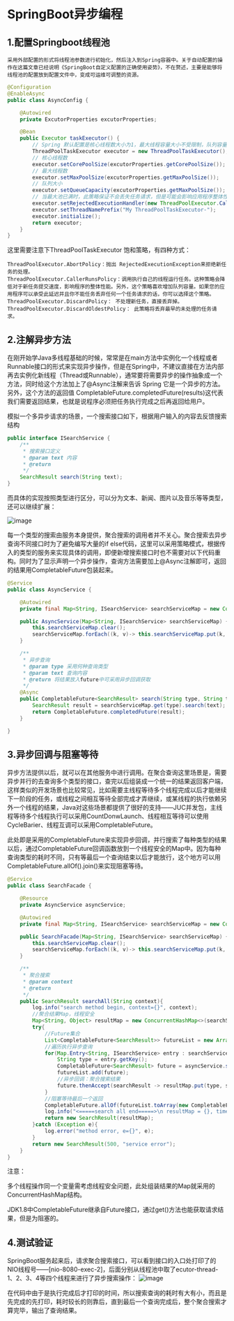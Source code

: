 # SpringBoot异步编程

## 1.配置Springboot线程池

    采用外部配置的形式将线程池参数进行初始化，然后注入到Spring容器中。关于自动配置的操作在这篇文章已经说明《SpringBoot自定义配置的正确使用姿势》，不在赘述，主要是能够将线程池的配置放到配置文件中，变成可运维可调整的资源。
    
```java
@Configuration
@EnableAsync
public class AsyncConfig {

    @Autowired
    private ExcutorProperties excutorProperties;

    @Bean
    public Executor taskExecutor() {
        // Spring 默认配置是核心线程数大小为1，最大线程容量大小不受限制，队列容量也不受限制。
        ThreadPoolTaskExecutor executor = new ThreadPoolTaskExecutor();
        // 核心线程数
        executor.setCorePoolSize(excutorProperties.getCorePoolSize());
        // 最大线程数
        executor.setMaxPoolSize(excutorProperties.getMaxPoolSize());
        // 队列大小
        executor.setQueueCapacity(excutorProperties.getMaxPoolSize());
        // 当最大池已满时，此策略保证不会丢失任务请求，但是可能会影响应用程序整体性能。
        executor.setRejectedExecutionHandler(new ThreadPoolExecutor.CallerRunsPolicy());
        executor.setThreadNamePrefix("My ThreadPoolTaskExecutor-");
        executor.initialize();
        return executor;
    }
}
```
这里需要注意下ThreadPoolTaskExecutor 饱和策略，有四种方式：

    ThreadPoolExecutor.AbortPolicy：抛出 RejectedExecutionException来拒绝新任务的处理。
    ThreadPoolExecutor.CallerRunsPolicy：调用执行自己的线程运行任务。这种策略会降低对于新任务提交速度，影响程序的整体性能。另外，这个策略喜欢增加队列容量。如果您的应用程序可以承受此延迟并且你不能任务丢弃任何一个任务请求的话，你可以选择这个策略。
    ThreadPoolExecutor.DiscardPolicy： 不处理新任务，直接丢弃掉。
    ThreadPoolExecutor.DiscardOldestPolicy： 此策略将丢弃最早的未处理的任务请求。

## 2.注解异步方法

在刚开始学Java多线程基础的时候，常常是在main方法中实例化一个线程或者Runnable接口的形式来实现异步操作，但是在Spring中，不建议直接在方法内部再去实例化新线程（Thread或Runnable），通常要将需要异步的操作抽象成一个方法，同时给这个方法加上了@Async注解来告诉 Spring 它是一个异步的方法。另外，这个方法的返回值 CompletableFuture.completedFuture(results)这代表我们需要返回结果，也就是说程序必须把任务执行完成之后再返回给用户。

模拟一个多异步请求的场景，一个搜索接口如下，根据用户输入的内容去反馈搜索结构
```java
public interface ISearchService {
    /**
     * 搜索接口定义
     * @param text 内容
     * @return
     */
    SearchResult search(String text);
}

```
而具体的实现按照类型进行区分，可以分为文本、新闻、图片以及音乐等等类型，还可以继续扩展：

![image](https://github.com/zupengliu/spring-boot-examples/tree/master/doc/img/8926909-9a7ba93eb22736e6.png)

每一个类型的搜索由服务本身提供，聚合搜索的调用者并不关心。聚合搜索去异步查询不同接口时为了避免编写大量的if else代码，这里可以采用策略模式，根据传入的类型的服务来实现具体的调用，即便新增搜索接口时也不需要对以下代码重构。同时为了显示声明一个异步操作，查询方法需要加上@Async注解即可，返回的结果用CompletableFuture包装起来。

```java
@Service
public class AsyncService {

    @Autowired
    private final Map<String, ISearchService> searchServiceMap = new ConcurrentHashMap<>();

    public AsyncService(Map<String, ISearchService> searchServiceMap) {
        this.searchServiceMap.clear();
        searchServiceMap.forEach((k, v)-> this.searchServiceMap.put(k, v));
    }

    /**
     * 异步查询
     * @param type 采用何种查询类型
     * @param text 查询内容
     * @return 将结果放入future中可采用异步回调获取
     */
    @Async
    public CompletableFuture<SearchResult> search(String type, String text){
        SearchResult result = searchServiceMap.get(type).search(text);
        return CompletableFuture.completedFuture(result);
    }

}
```
## 3.异步回调与阻塞等待
异步方法提供以后，就可以在其他服务中进行调用。在聚合查询这里场景是，需要异步并行的去查询多个类型的接口，查完以后组装成一个统一的结果返回客户端，这样类似的开发场景也比较常见，比如需要主线程等待多个线程完成以后才能继续下一阶段的任务，或线程之间相互等待全部完成才弄继续，或某线程的执行依赖另外一个线程的结果，Java对这些场景都提供了很好的支持——JUC并发包，主线程等待多个线程执行可以采用CountDonwLaunch、线程相互等待可以使用CycleBarier、线程互调可以采用CompletableFuture。

此处即是采用的CompletableFuture来实现异步回调，并行搜索了每种类型的结果以后，通过CompletableFuture回调函数放到一个线程安全的Map中。因为每种查询类型的耗时不同，只有等最后一个查询结束以后才能放行，这个地方可以用CompletableFuture.allOf().join()来实现阻塞等待。

```java
@Service
public class SearchFacade {

    @Resource
    private AsyncService asyncService;

    @Autowired
    private final Map<String, ISearchService> searchServiceMap = new ConcurrentHashMap<>();

    public SearchFacade(Map<String, ISearchService> searchServiceMap) {
        this.searchServiceMap.clear();
        searchServiceMap.forEach((k, v)-> this.searchServiceMap.put(k, v));
    }

    /**
     * 聚合搜索
     * @param context
     * @return
     */
    public SearchResult searchAll(String context){
        log.info("search method begin, context={}", context);
        //聚合结果Map，线程安全
        Map<String, Object> resultMap = new ConcurrentHashMap<>(searchServiceMap.size());
        try{
            //Future集合
            List<CompletableFuture<SearchResult>> futureList = new ArrayList<>();
            //遍历执行异步查询
            for(Map.Entry<String, ISearchService> entry : searchServiceMap.entrySet()){
                String type = entry.getKey();
                CompletableFuture<SearchResult> future = asyncService.search(type, context);
                futureList.add(future);
                //异步回调：聚合搜索结果
                future.thenAccept(searchResult -> resultMap.put(type, searchResult.getData()));
            }
            //阻塞等待最后一个返回
            CompletableFuture.allOf(futureList.toArray(new CompletableFuture[futureList.size()])).join();
            log.info("<=====search all end=====>\n resultMap = {}, time = {}", resultMap, System.currentTimeMillis());
            return new SearchResult(resultMap);
        }catch (Exception e){
            log.error("method error, e={}", e);
        }
        return new SearchResult(500, "service error");
    }
}
```
注意：

多个线程操作同一个变量需考虑线程安全问题，此处组装结果的Map就采用的 ConcurrentHashMap结构。

JDK1.8中CompletableFuture继承自Future接口，通过get()方法也能获取请求结果，但是为阻塞的。

## 4.测试验证

SpringBoot服务起来后，请求聚合搜索接口，可以看到接口的入口处打印了的NIO线程号——[nio-8080-exec-2]，后面分别从线程池中取了ecutor-thread-1、2、3、4等四个线程来进行了异步搜索操作：
![image](https://github.com/zupengliu/spring-boot-examples/tree/master/doc/img/8926909-e29bf623212a236d.png)

在代码中由于是执行完成后才打印的时间，所以搜索查询的耗时有大有小，而且是先完成的先打印，耗时较长的则靠后，直到最后一个查询完成后，整个聚合搜索才算完毕，输出了查询结果。